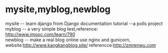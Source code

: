 # mysite,myblog,newblog
  
mysite -- learn django from Django documentation tutorial --a polls project  
myblog -- a very simple blog test,reference: http://www.imooc.com/learn/790   
newblog -- make a real blog online use nginx and gunicorn, website:http://www.kangkangblog.site/ referencce:http://zmrenwu.com

